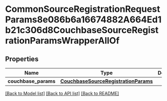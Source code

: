 # CommonSourceRegistrationRequestParams8e086b6a16674882A664Ed1b21c306d8CouchbaseSourceRegistrationParamsWrapperAllOf


## Properties
Name | Type | Description | Notes
------------ | ------------- | ------------- | -------------
**couchbase_params** | [**CouchbaseSourceRegistrationParams**](CouchbaseSourceRegistrationParams.md) |  | [optional] 

[[Back to Model list]](../README.md#documentation-for-models) [[Back to API list]](../README.md#documentation-for-api-endpoints) [[Back to README]](../README.md)


